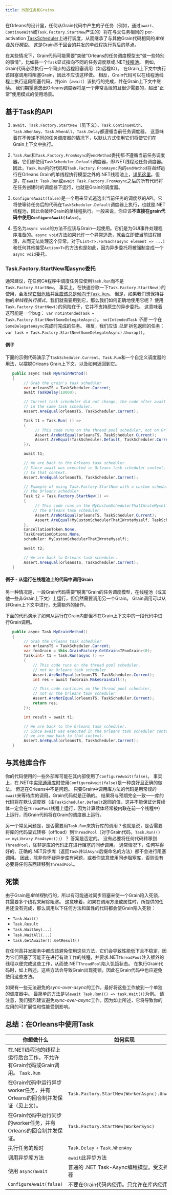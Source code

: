 ```yaml
---
title: 外部任务和Grains
---
```


在Orleans的设计里，任何从Grain代码中产生的子任务（例如，通过`await`、`ContinueWith`或`Task.Factory.StartNew`产生的）将在与父任务相同的 per-activation [TaskScheduler](https://docs.microsoft.com/dotnet/api/system.threading.tasks.taskscheduler)上进行调度，从而继承了与其他Grain代码相同的*单线程执行模型*。
这是Grain基于回合的并发的单线程执行背后的基点。

在某些情况下，Grain代码可能需要“突破”Orleans的任务调度模型去"做一些特别的事情"，比如将一个`Task`显式指向不同的任务调度器或.NET[线程池](https://docs.microsoft.com/dotnet/api/system.threading.threadpool)。
例如，Grain代码必须执行一个同步的远程阻塞调用（如远程IO）。
在Grain上下文中执行该阻塞调用将阻塞Grain，因此不应该这样做。
相反，Grain代码可以在线程池线程上执行这段阻塞代码，并join（`await`）该执行的完成，并在Grain上下文中继续。
我们期望逃逸出Orleans调度器将是一个非常高级的且很少需要的，超出“正常”使用模式的使用场景。

## 基于Task的API

1. `await`、`Task.Factory.StartNew`（见下文）、`Task.ContinueWith`、`Task.WhenAny`、`Task.WhenAll`、`Task.Delay`都遵循当前任务调度器。
这意味着在不传递不同的任务调度器的情况下，以默认方式使用它们将使它们在Grain上下文中执行。

2. `Task.Run`和`Task.Factory.FromAsync`的`endMethod`委托都*不*遵循当前任务调度器。它们都使用`TaskScheduler.Default`调度器，即.NET线程池任务调度器。因此，`Task.Run`内的代码和`Task.Factory.FromAsync`内的`endMethod`将*始终*运行在Orleans Grain的单线程执行模型之外的.NET线程池上，[详见这里](http://blogs.msdn.com/b/pfxteam/archive/2011/10/24/10229468.aspx)。但是，在`await Task.Run`或`await Task.Factory.FromAsync`之后的所有代码将在任务创建时的调度器下运行，也就是Grain的调度器。

3. `ConfigureAwait(false)`是一个用来显式逃逸出当前任务的调度器的API。它将使等待任务后的代码在`TaskScheduler.Default`调度器上执行，也就是.NET线程池，因此会破坏Grain的单线程执行。一般来说，你应该**不直接在grain代码中使用`ConfigureAwait(false)`**。

4. 签名为`async void`的方法不应该与Grain一起使用。它们是为GUI事件处理程序准备的。`async void`方法如果允许一个异常逃逸，就会立即使当前进程崩溃，从而无法处理这个异常。对于`List<T>.ForEach(async element => ...)`和任何其他接受`Action<T>`的方法也是如此，因为异步委托将被强制变成一个`async void`委托。

### Task.Factory.StartNew和async委托

通常建议，在任何C#程序中调度任务应使用`Task.Run`而不是`Task.Factory.StartNew`。
事实上，在快速谷歌一下`Task.Factory.StartNew()`的使用，会发现[它很危险](https://blog.stephencleary.com/2013/08/startnew-is-dangerous.html)并且[应该总是倾向于`Task.Run`](https://devblogs.microsoft.com/pfxteam/task-run-vs-task-factory-startnew/)。
但是，如果我们想保持谷物的*单线程执行模式*，我们就需要用到它，那么我们如何正确地使用它呢？
使用`Task.Factory.StartNew()`的风险在于，它并不支持原生的异步委托。
这意味着这可能是一个bug： `var notIntendedTask = Task.Factory.StartNew(SomeDelegateAsync)`。
`notIntendedTask` _不是_ 一个在`SomeDelegateAsync`完成时完成的任务。
相反，我们应该 _总是_ 拆包返回的任务： `var task = Task.Factory.StartNew(SomeDelegateAsync).Unwrap()`。

#### 例子

下面的示例代码演示了`TaskScheduler.Current`、`Task.Run`和一个自定义调度器的用法，以摆脱Orleans Grain上下文，以及如何返回到它。

``` csharp
   public async Task MyGrainMethod()
   {
        // Grab the grain's task scheduler
        var orleansTS = TaskScheduler.Current;
        await TaskDelay(10000);

        // Current task scheduler did not change, the code after await is still running
        // in the same task scheduler.
        Assert.AreEqual(orleansTS, TaskScheduler.Current);

        Task t1 = Task.Run( () =>
        {
             // This code runs on the thread pool scheduler, not on Orleans task scheduler
             Assert.AreNotEqual(orleansTS, TaskScheduler.Current);
             Assert.AreEqual(TaskScheduler.Default, TaskScheduler.Current);
        });

        await t1;

        // We are back to the Orleans task scheduler. 
        // Since await was executed in Orleans task scheduler context, we are now back
        // to that context.
        Assert.AreEqual(orleansTS, TaskScheduler.Current);

        // Example of using Task.Factory.StartNew with a custom scheduler to escape from
        // the Orleans scheduler
        Task t2 = Task.Factory.StartNew(() =>
        {
             // This code runs on the MyCustomSchedulerThatIWroteMyself scheduler, not on
            // the Orleans task scheduler
             Assert.AreNotEqual(orleansTS, TaskScheduler.Current);
             Assert.AreEqual(MyCustomSchedulerThatIWroteMyself, TaskScheduler.Current);
        },
        CancellationToken.None,
        TaskCreationOptions.None,
        scheduler: MyCustomSchedulerThatIWroteMyself);

        await t2;

        // We are back to Orleans task scheduler.
        Assert.AreEqual(orleansTS, TaskScheduler.Current);
   }
```

#### 例子 - 从运行在线程池上的代码中调用Grain

另一种情况是，一段Grain代码需要“脱离”Grain的任务调度模型，在线程池（或其他一些非Grain上下文）上运行，但仍然需要调用另一个Grain。
Grain调用可以从非Grain上下文中进行，无需额外的操作。

下面的代码演示了如何从运行在Grain内部但不在Grain上下文中的一段代码中进行Grain调用。

``` csharp
   public async Task MyGrainMethod()
   {
        // Grab the Orleans task scheduler
        var orleansTS = TaskScheduler.Current;
        var fooGrain = this.GrainFactory.GetGrain<IFooGrain>(0);
        Task<int> t1 = Task.Run(async () =>
        {
            // This code runs on the thread pool scheduler,
            // not on Orleans task scheduler
            Assert.AreNotEqual(orleansTS, TaskScheduler.Current);
            int res = await fooGrain.MakeGrainCall();

            // This code continues on the thread pool scheduler,
            // not on the Orleans task scheduler
            Assert.AreNotEqual(orleansTS, TaskScheduler.Current);
            return res;
        });

        int result = await t1;

        // We are back to the Orleans task scheduler.
        // Since await was executed in the Orleans task scheduler context,
        // we are now back to that context.
        Assert.AreEqual(orleansTS, TaskScheduler.Current);
   }
```

## 与其他库合作

你的代码使用的一些外部库可能在其内部使用了`ConfigureAwait(false)`。
事实上，在.NET中[实现通用库时](https://msdn.microsoft.com/magazine/jj991977.aspx)使用`ConfigureAwait(false)`是一种良好且正确的做法。
但这在Orleans中不是问题。
只要Grain中调用库方法的代码是用常规的`await`来等待库的调用，Grain代码就是正确的。
结果将与预期完全一致——库的代码将在默认调度器（由`TaskScheduler.Default`返回的值，这并不能保证计算续体一定会在`ThreadPool`线程上运行，因为计算续体经常被内联在前一个线程中）上运行，而Grain代码将在Grain的调度器上运行。

另一个常见问题是，是否需要用`Task.Run`来执行库的调用？也就是说，是否需要将库的代码显式转移（offload）到`ThreadPool`（对于Grain代码，`Task.Run(() => myLibrary.FooAsync())`）？
答案是否定的。
没有必要将任何代码转移到`ThreadPool`，除非是库的代码正在进行阻塞的同步调用。
通常情况下，任何写得好的、正确的.NET异步库（返回`Task`并以`Async`后缀命名的方法）都不会进行阻塞调用。
因此，除非你怀疑异步库有问题，或者你故意使用同步阻塞库，否则没有必要将任何东西转移到`ThreadPool`。

## 死锁

由于Grain是*单线程*执行的，所以有可能通过同步阻塞来使一个Grain陷入死锁，其需要多个线程来解除阻塞。
这意味着，如果在调用方法或属性时，所提供的任务还没有完成，那么调用以下任何方法和属性的代码都会使Grain陷入死锁：

* `Task.Wait()`
* `Task.Result`
* `Task.WaitAny(...)`
* `Task.WaitAll(...)`
* `task.GetAwaiter().GetResult()`

在任何高并发服务中都应该避免使用这些方法，它们会导致性能低下且不稳定，因为它们阻塞了可能正在进行有效工作的线程，并要求.NET`ThreadPool`注入额外的线程以便完成这些工作，从而使.NET`ThreadPool`陷入饥饿状态。
在执行Grain代码时，如上所述，这些方法会导致Grain出现死锁，因此在Grain代码中也应避免使用这些方法。

如果有一些无法避免的*sync-over-async*的工作，最好将这些工作放到一个单独的调度器中。
最简单的方法是以`await Task.Run(() => task.Wait())`为例。
请注意，我们强烈建议避免*sync-over-async*工作，因为如上所述，它将导致你的应用的可扩展性和性能受到影响。

## 总结：在Orleans中使用Task

| 你想做什么                                                                                                              | 如何实现                                      |
| ----------------------------------------------------------------------------------------------------------------------- | --------------------------------------------- |
| 在.NET线程池的线程上运行后台工作。不允许有Grain代码或Grain调用。                                             `Task.Run` |
| 在Grain代码中运行异步worker任务，并有Orleans的回合制并发保证（[见上文](#taskfactorystartnew和async委托)）。             | `Task.Factory.StartNew(WorkerAsync).Unwrap()` |
| 在Grain代码中运行同步的worker任务，并有Orleans的回合制并发保证。                                                        | `Task.Factory.StartNew(WorkerSync)`           |
| 执行任务的超时                                                                                                          | `Task.Delay` + `Task.WhenAny`                 |
| 调用异步库方法                                                                                                          | `await`此异步方法                             |
| 使用 `async`/`await`                                                                                                    | 普通的 .NET Task-Async编程模型。受支持且推荐  |
| `ConfigureAwait(false)`                                                                                                 | 不要在Grain代码内使用。只允许在库内使用。     |
